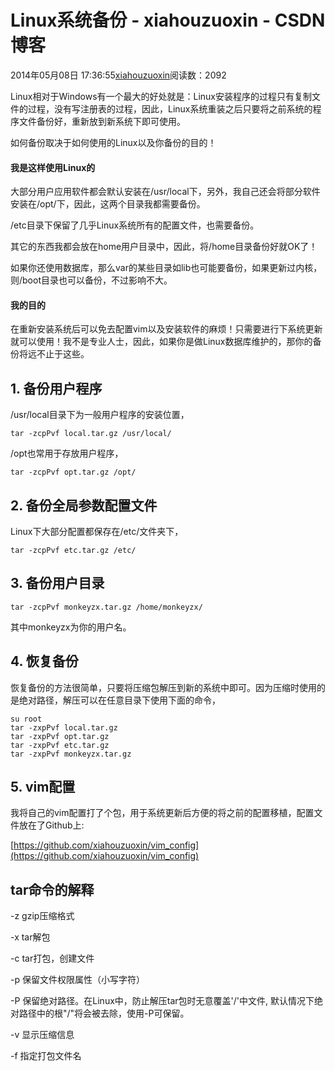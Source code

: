 # Linux系统备份 - xiahouzuoxin - CSDN博客





2014年05月08日 17:36:55[xiahouzuoxin](https://me.csdn.net/xiahouzuoxin)阅读数：2092









Linux相对于Windows有一个最大的好处就是：Linux安装程序的过程只有复制文件的过程，没有写注册表的过程，因此，Linux系统重装之后只要将之前系统的程序文件备份好，重新放到新系统下即可使用。


如何备份取决于如何使用的Linux以及你备份的目的！

#### [](https://github.com/xiahouzuoxin/notes/blob/master/essays/Linux%E7%B3%BB%E7%BB%9F%E5%A4%87%E4%BB%BD.md#%E6%88%91%E6%98%AF%E8%BF%99%E6%A0%B7%E4%BD%BF%E7%94%A8linux%E7%9A%84)我是这样使用Linux的


大部分用户应用软件都会默认安装在/usr/local下，另外，我自己还会将部分软件安装在/opt/下，因此，这两个目录我都需要备份。


/etc目录下保留了几乎Linux系统所有的配置文件，也需要备份。


其它的东西我都会放在home用户目录中，因此，将/home目录备份好就OK了！


如果你还使用数据库，那么var的某些目录如lib也可能要备份，如果更新过内核，则/boot目录也可以备份，不过影响不大。

#### [](https://github.com/xiahouzuoxin/notes/blob/master/essays/Linux%E7%B3%BB%E7%BB%9F%E5%A4%87%E4%BB%BD.md#%E6%88%91%E7%9A%84%E7%9B%AE%E7%9A%84)我的目的


在重新安装系统后可以免去配置vim以及安装软件的麻烦！只需要进行下系统更新就可以使用！我不是专业人士，因此，如果你是做Linux数据库维护的，那你的备份将远不止于这些。

## [](https://github.com/xiahouzuoxin/notes/blob/master/essays/Linux%E7%B3%BB%E7%BB%9F%E5%A4%87%E4%BB%BD.md#1-%E5%A4%87%E4%BB%BD%E7%94%A8%E6%88%B7%E7%A8%8B%E5%BA%8F)1. 备份用户程序


/usr/local目录下为一般用户程序的安装位置，

```
tar -zcpPvf local.tar.gz /usr/local/
```


/opt也常用于存放用户程序，

```
tar -zcpPvf opt.tar.gz /opt/
```

## [](https://github.com/xiahouzuoxin/notes/blob/master/essays/Linux%E7%B3%BB%E7%BB%9F%E5%A4%87%E4%BB%BD.md#2-%E5%A4%87%E4%BB%BD%E5%85%A8%E5%B1%80%E5%8F%82%E6%95%B0%E9%85%8D%E7%BD%AE%E6%96%87%E4%BB%B6)2. 备份全局参数配置文件


Linux下大部分配置都保存在/etc/文件夹下，

```
tar -zcpPvf etc.tar.gz /etc/
```

## [](https://github.com/xiahouzuoxin/notes/blob/master/essays/Linux%E7%B3%BB%E7%BB%9F%E5%A4%87%E4%BB%BD.md#3-%E5%A4%87%E4%BB%BD%E7%94%A8%E6%88%B7%E7%9B%AE%E5%BD%95)3. 备份用户目录

```
tar -zcpPvf monkeyzx.tar.gz /home/monkeyzx/
```


其中monkeyzx为你的用户名。

## [](https://github.com/xiahouzuoxin/notes/blob/master/essays/Linux%E7%B3%BB%E7%BB%9F%E5%A4%87%E4%BB%BD.md#4-%E6%81%A2%E5%A4%8D%E5%A4%87%E4%BB%BD)

## 4. 恢复备份


恢复备份的方法很简单，只要将压缩包解压到新的系统中即可。因为压缩时使用的是绝对路径，解压可以在任意目录下使用下面的命令，

```
su root
tar -zxpPvf local.tar.gz
tar -zxpPvf opt.tar.gz 
tar -zxpPvf etc.tar.gz
tar -zxpPvf monkeyzx.tar.gz
```

## [](https://github.com/xiahouzuoxin/notes/blob/master/essays/Linux%E7%B3%BB%E7%BB%9F%E5%A4%87%E4%BB%BD.md#5-vim%E9%85%8D%E7%BD%AE)5. vim配置


我将自己的vim配置打了个包，用于系统更新后方便的将之前的配置移植，配置文件放在了Github上:

[https://github.com/xiahouzuoxin/vim_config](https://github.com/xiahouzuoxin/vim_config)

## [](https://github.com/xiahouzuoxin/notes/blob/master/essays/Linux%E7%B3%BB%E7%BB%9F%E5%A4%87%E4%BB%BD.md#tar%E5%91%BD%E4%BB%A4%E7%9A%84%E8%A7%A3%E9%87%8A)tar命令的解释

> 
> 
-z gzip压缩格式

-x tar解包

-c tar打包，创建文件

-p 保留文件权限属性（小写字符）

-P 保留绝对路径。在Linux中，防止解压tar包时无意覆盖'/'中文件, 默认情况下绝对路径中的根"/"将会被去除，使用-P可保留。

-v 显示压缩信息

-f 指定打包文件名



> 
> 







